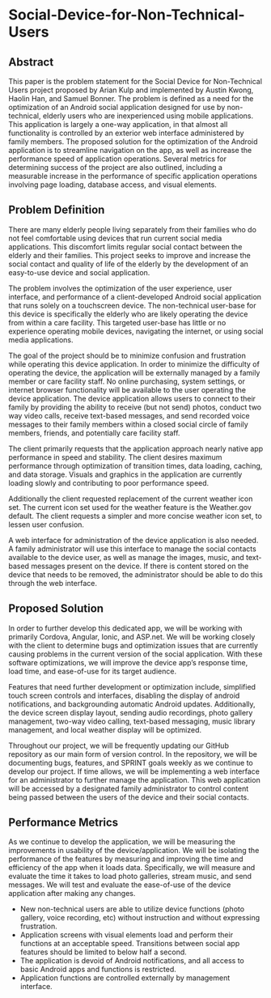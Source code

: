 # Social-Device-for-Non-Technical-Users

## Abstract

This paper is the problem statement for the Social Device for Non-Technical Users project proposed by Arian Kulp and implemented by Austin Kwong, Haolin Han, and Samuel Bonner. 
The problem is defined as a need for the optimization of an Android social application designed for use by non-technical, elderly users who are inexperienced using mobile applications. This application is largely a one-way application, in that almost all functionality is controlled by an exterior web interface administered by family members. The proposed solution for the optimization of the Android application is to streamline navigation on the app, as well as increase the performance speed of application operations. Several metrics for determining success of the project are also outlined, including a measurable increase in the performance of specific application operations involving page loading, database access, and visual elements.

## Problem Definition

There are many elderly people living separately from their families who do not feel comfortable using devices that run current social media applications. This discomfort limits regular social contact between the elderly and their families. This project seeks to improve and increase the social contact and quality of life of the elderly by the development of an easy-to-use device and social application.

The problem involves the optimization of the user experience, user interface, and performance of a client-developed Android social application that runs solely on a touchscreen device. The non-technical user-base for this device is specifically the elderly who are likely operating the device from within a care facility. This targeted user-base has little or no experience operating mobile devices, navigating the internet, or using social media applications. 

The goal of the project should be to minimize confusion and frustration while operating this device application. In order to minimize the difficulty of operating the device, the application will be externally managed by a family member or care facility staff. No online purchasing, system settings, or internet browser functionality will be available to the user operating the device application. The device application allows users to connect to their family by providing the ability to receive (but not send) photos, conduct two way video calls, receive text-based messages, and send recorded voice messages to their family members within a closed social circle of family members, friends, and potentially care facility staff.

The client primarily requests that the application approach nearly native app performance in speed and stability. The client desires maximum performance through optimization of transition times, data loading, caching, and data storage. Visuals and graphics in the application are currently loading slowly and contributing to poor performance speed. 

Additionally the client requested replacement of the current weather icon set. The current icon set used for the weather feature is the Weather.gov default. The client requests a simpler and more concise weather icon set, to lessen user confusion.

A web interface for administration of the device application is also needed. A family administrator will use this interface to manage the social contacts available to the device user, as well as manage the images, music, and text-based messages present on the device. If there is content stored on the device that needs to be removed, the administrator should be able to do this through the web interface.

## Proposed Solution

In order to further develop this dedicated app, we will be working with primarily Cordova, Angular, Ionic, and ASP.net. We will be working closely with the client to determine bugs and optimization issues that are currently causing problems in the current version of the social application. With these software optimizations, we will improve the device app’s response time, load time, and ease-of-use for its target audience.

Features that need further development or optimization include, simplified touch screen controls and interfaces, disabling the display of android notifications, and backgrounding automatic Android updates. Additionally, the device screen display layout, sending audio recordings, photo gallery management, two-way video calling, text-based messaging, music library management, and local weather display will be optimized.

Throughout our project, we will be frequently updating our GitHub repository as our main form of version control. In the repository, we will be documenting bugs, features, and SPRINT goals weekly as we continue to develop our project. If time allows, we will be implementing a web interface for an administrator to further manage the application. This web application will be accessed by a designated family administrator to control content being passed between the users of the device and their social contacts.

## Performance Metrics

As we continue to develop the application, we will be measuring the improvements in usability of the device/application. We will be isolating the performance of the features by measuring and improving the time and efficiency of the app when it loads data. Specifically, we will measure and evaluate the time it takes to load photo galleries, stream music, and send messages. We will test and evaluate the ease-of-use of the device application after making any changes.

- New non-technical users are able to utilize device functions (photo gallery, voice recording, etc) without instruction and without expressing frustration. 
- Application screens with visual elements load and perform their functions at an acceptable speed. Transitions between social app features should be limited to below half a second.
- The application is devoid of Android notifications, and all access to basic Android apps and functions is restricted.
- Application functions are controlled externally by management interface.
